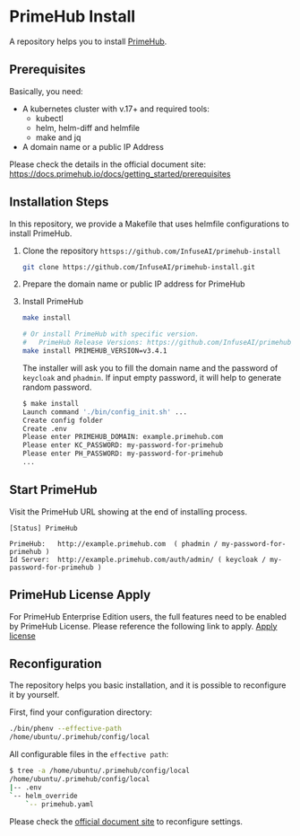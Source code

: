 # PrimeHub Install

A repository helps you to install [PrimeHub](https://github.com/InfuseAI/primehub).

## Prerequisites

Basically, you need:

* A kubernetes cluster with v.17+ and required tools:
  * kubectl
  * helm, helm-diff and helmfile
  * make and jq
* A domain name or a public IP Address

Please check the details in the official document site:
https://docs.primehub.io/docs/getting_started/prerequisites

## Installation Steps

In this repository, we provide a Makefile that uses helmfile configurations to install PrimeHub.


1. Clone the repository `httsps://github.com/InfuseAI/primehub-install`

    ```bash
    git clone https://github.com/InfuseAI/primehub-install.git
    ```

2. Prepare the domain name or public IP address for PrimeHub

3. Install PrimeHub

    ```bash
    make install

    # Or install PrimeHub with specific version.
    #   PrimeHub Release Versions: https://github.com/InfuseAI/primehub/releases
    make install PRIMEHUB_VERSION=v3.4.1
    ```

    The installer will ask you to fill the domain name and the password of `keycloak` and `phadmin`. If input empty password, it will help to generate random password.

    ```bash
    $ make install
    Launch command './bin/config_init.sh' ...
    Create config folder
    Create .env
    Please enter PRIMEHUB_DOMAIN: example.primehub.com
    Please enter KC_PASSWORD: my-password-for-primehub
    Please enter PH_PASSWORD: my-password-for-primehub
    ...
    ```

## Start PrimeHub

  Visit the PrimeHub URL showing at the end of installing process.

  ```text
  [Status] PrimeHub

  PrimeHub:   http://example.primehub.com  ( phadmin / my-password-for-primehub )
  Id Server:  http://example.primehub.com/auth/admin/ ( keycloak / my-password-for-primehub )
  ```

## PrimeHub License Apply

  For PrimeHub Enterprise Edition users, the full features need to be enabled by PrimeHub License. Please reference the following link to apply.
  [Apply license](https://docs.primehub.io/docs/getting_started/install_primehub#apply-license-key-optional)

## Reconfiguration

The repository helps you basic installation, and it is possible to reconfigure it by yourself. 

First, find your configuration directory:

```bash
./bin/phenv --effective-path
/home/ubuntu/.primehub/config/local
```

All configurable files in the `effective path`:

```bash
$ tree -a /home/ubuntu/.primehub/config/local
/home/ubuntu/.primehub/config/local
|-- .env
`-- helm_override
    `-- primehub.yaml
```

Please check the [official document site](https://docs.primehub.io/docs/getting_started/configure-primehub-store) to reconfigure settings.
